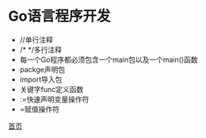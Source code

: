 # Go语言程序开发
* //单行注释
* /* */多行注释
* 每一个Go程序都必须包含一个main包以及一个main()函数
* packge声明包
* import导入包
* 关键字func定义函数
* :=快速声明变量操作符
* =赋值操作符

[首页](/index.md)
